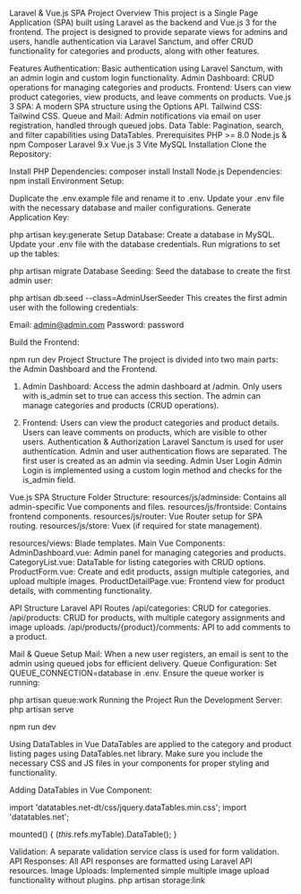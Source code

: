 Laravel & Vue.js SPA Project
Overview
This project is a Single Page Application (SPA) built using Laravel as the backend and Vue.js 3 for the frontend. The project is designed to provide separate views for admins and users, handle authentication via Laravel Sanctum, and offer CRUD functionality for categories and products, along with other features.

Features
Authentication: Basic authentication using Laravel Sanctum, with an admin login and custom login functionality.
Admin Dashboard: CRUD operations for managing categories and products.
Frontend: Users can view product categories, view products, and leave comments on products.
Vue.js 3 SPA: A modern SPA structure using the Options API.
Tailwind CSS: Tailwind CSS.
Queue and Mail: Admin notifications via email on user registration, handled through queued jobs.
Data Table: Pagination, search, and filter capabilities using DataTables.
Prerequisites
PHP >= 8.0
Node.js & npm
Composer
Laravel 9.x
Vue.js 3
Vite
MySQL
Installation
Clone the Repository:

Install PHP Dependencies:
composer install
Install Node.js Dependencies:
npm install
Environment Setup:

Duplicate the .env.example file and rename it to .env.
Update your .env file with the necessary database and mailer configurations.
Generate Application Key:

php artisan key:generate
Setup Database:
Create a database in MySQL.
Update your .env file with the database credentials.
Run migrations to set up the tables:

php artisan migrate
Database Seeding: Seed the database to create the first admin user:

php artisan db:seed --class=AdminUserSeeder
This creates the first admin user with the following credentials:

Email: admin@admin.com
Password: password


Build the Frontend:


npm run dev
Project Structure
The project is divided into two main parts: the Admin Dashboard and the Frontend.

1. Admin Dashboard:
Access the admin dashboard at /admin.
Only users with is_admin set to true can access this section.
The admin can manage categories and products (CRUD operations).

2. Frontend:
Users can view the product categories and product details.
Users can leave comments on products, which are visible to other users.
Authentication & Authorization
Laravel Sanctum is used for user authentication.
Admin and user authentication flows are separated.
The first user is created as an admin via seeding.
Admin User Login
Admin Login is implemented using a custom login method and checks for the is_admin field.


Vue.js SPA Structure
Folder Structure:
resources/js/adminside: Contains all admin-specific Vue components and files.
resources/js/frontside: Contains frontend components.
resources/js/router: Vue Router setup for SPA routing.
resources/js/store: Vuex (if required for state management).

resources/views: Blade templates.
Main Vue Components:
AdminDashboard.vue: Admin panel for managing categories and products.
CategoryList.vue: DataTable for listing categories with CRUD options.
ProductForm.vue: Create and edit products, assign multiple categories, and upload multiple images.
ProductDetailPage.vue: Frontend view for product details, with commenting functionality.


API Structure
Laravel API Routes
/api/categories: CRUD for categories.
/api/products: CRUD for products, with multiple category assignments and image uploads.
/api/products/{product}/comments: API to add comments to a product.

Mail & Queue Setup
Mail: When a new user registers, an email is sent to the admin using queued jobs for efficient delivery.
Queue Configuration: Set QUEUE_CONNECTION=database in .env. Ensure the queue worker is running:

php artisan queue:work
Running the Project
Run the Development Server:
php artisan serve

npm run dev

Using DataTables in Vue
DataTables are applied to the category and product listing pages using DataTables.net library. Make sure you include the necessary CSS and JS files in your components for proper styling and functionality.

Adding DataTables in Vue Component:

import 'datatables.net-dt/css/jquery.dataTables.min.css';
import 'datatables.net';

mounted() {
  $(this.$refs.myTable).DataTable();
}



Validation: A separate validation service class is used for form validation.
API Responses: All API responses are formatted using Laravel API resources.
Image Uploads: Implemented simple multiple image upload functionality without plugins.
php artisan storage:link
